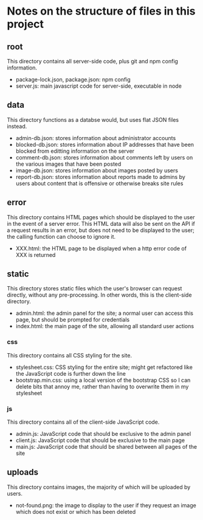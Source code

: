 # Notes on the structure of files in this project

## root

This directory contains all server-side code, plus git and npm config information.
- package-lock.json, package.json: npm config
- server.js: main javascript code for server-side, executable in node

## data

This directory functions as a databse would, but uses flat JSON files instead.
- admin-db.json: stores information about administrator accounts
- blocked-db.json: stores information about IP addresses that have been blocked from editting information on the server
- comment-db.json: stores information about comments left by users on the various images that have been posted
- image-db.json: stores information about images posted by users
- report-db.json: stores information about reports made to admins by users about content that is offensive or otherwise breaks site rules

## error

This directory contains HTML pages which should be displayed to the user in the event of a server error. This HTML data will also be sent on the API if a request results in an error, but does not need to be displayed to the user; the calling function can choose to ignore it.
- XXX.html: the HTML page to be displayed when a http error code of XXX is returned

## static

This directory stores static files which the user's browser can request directly, without any pre-processing. In other words, this is the client-side directory.
- admin.html: the admin panel for the site; a normal user can access this page, but should be prompted for credentials
- index.html: the main page of the site, allowing all standard user actions

### css

This directory contains all CSS styling for the site.
- stylesheet.css: CSS styling for the entire site; might get refactored like the JavaScript code is further down the line
- bootstrap.min.css: using a local version of the bootstrap CSS so I can delete bits that annoy me, rather than having to overwrite them in my stylesheet

### js

This directory contains all of the client-side JavaScript code.
- admin.js: JavaScript code that should be exclusive to the admin panel
- client.js: JavaScript code that should be exclusive to the main page
- main.js: JavaScript code that should be shared between all pages of the site

## uploads

This directory contains images, the majority of which will be uploaded by users.
- not-found.png: the image to display to the user if they request an image which does not exist or which has been deleted
